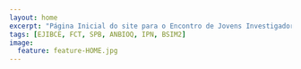 ```yaml
---
layout: home
excerpt: "Página Inicial do site para o Encontro de Jovens Investigadores em Biologia Computacional Estrutural"
tags: [EJIBCE, FCT, SPB, ANBIOQ, IPN, BSIM2]
image:
  feature: feature-HOME.jpg
---
```

